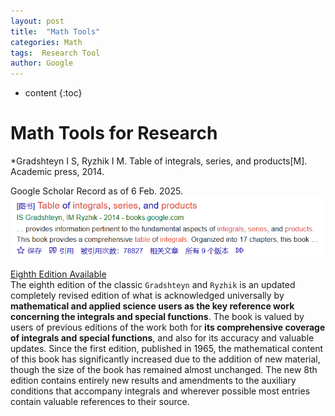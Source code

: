 ```yaml
---
layout: post
title:  "Math Tools"
categories: Math
tags:  Research Tool
author: Google
---
```


* content
{:toc}


# Math Tools for Research

*Gradshteyn I S, Ryzhik I M. Table of integrals, series, and products[M]. Academic press, 2014. 

Google Scholar Record as of 6 Feb. 2025.<br>
![](https://github.com/yalin-liu/yalin-liu.github.io/blob/master/images/2025-02-06-screenshot.png)

[Eighth Edition Available](http://drhuang.com/science/mathematics/book/Table%20of%20Integrals,Series%20and%20Products%20Eighth%20Edition.pdf) <br>
The eighth edition of the classic `Gradshteyn` and `Ryzhik` is an updated completely revised edition of what is acknowledged universally by **mathematical and applied science users as the key reference work concerning the integrals and special functions**. The book is valued by users of previous editions of the work both for **its comprehensive coverage of integrals and special functions**, and also for its accuracy and valuable updates. Since the first edition, published in 1965, the mathematical content of this book has significantly increased due to the addition of new material, though the size of the book has remained almost unchanged. The new 8th edition contains entirely new results and amendments to the auxiliary conditions that accompany integrals and wherever possible most entries contain valuable references to their source.
